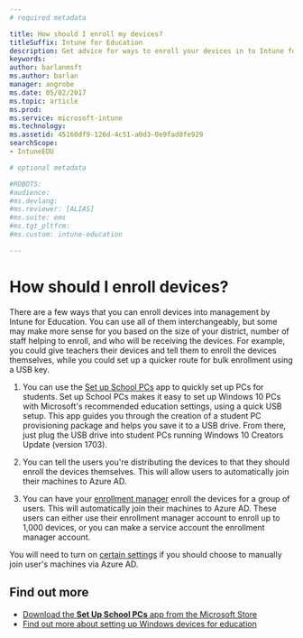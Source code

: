 ```yaml
---
# required metadata

title: How should I enroll my devices?
titleSuffix: Intune for Education
description: Get advice for ways to enroll your devices in to Intune for Education.
keywords:
author: barlanmsft
ms.author: barlan
manager: angrobe
ms.date: 05/02/2017
ms.topic: article
ms.prod:
ms.service: microsoft-intune
ms.technology:
ms.assetid: 45160df9-126d-4c51-a0d3-0e9fad0fe929
searchScope:
- IntuneEDU

# optional metadata

#ROBOTS:
#audience:
#ms.devlang:
#ms.reviewer: [ALIAS]
#ms.suite: ems
#ms.tgt_pltfrm:
#ms.custom: intune-education

---
```


# How should I enroll devices?

There are a few ways that you can enroll devices into management by Intune for Education. You can use all of them interchangeably, but some may make more sense for you based on the size of your district, number of staff helping to enroll, and who will be receiving the devices. For example, you could give teachers their devices and tell them to enroll the devices themselves, while you could set up a quicker route for bulk enrollment using a USB key.

1. You can use the [Set up School PCs](https://docs.microsoft.com/education/windows/use-set-up-school-pcs-app) app to quickly set up PCs for students. Set up School PCs makes it easy to set up Windows 10 PCs with Microsoft's recommended education settings, using a quick USB setup. This app guides you through the creation of a student PC provisioning package and helps you save it to a USB drive. From there, just plug the USB drive into student PCs running Windows 10 Creators Update (version 1703).

2. You can tell the users you're distributing the devices to that they should enroll the devices themselves. This will allow users to automatically join their machines to Azure AD.

3. You can have your [enrollment manager](what-are-enrollment-managers.md) enroll the devices for a group of users. This will automatically join their machines to Azure AD. These users can either use their enrollment manager account to enroll up to 1,000 devices, or you can make a service account the enrollment manager account. 

You will need to turn on [certain settings](https://docs.microsoft.com/education/windows/set-up-students-pcs-to-join-domain) if you should choose to manually join user's machines via Azure AD.

## Find out more

- [Download the **Set Up School PCs** app from the Microsoft Store](https://www.microsoft.com/store/p/set-up-school-pcs/9nblggh4ls40)
- [Find out more about setting up Windows devices for education](https://docs.microsoft.com/education/windows/set-up-windows-10)
